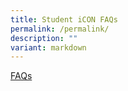 ```yaml
---
title: Student iCON FAQs
permalink: /permalink/
description: ""
variant: markdown
---
```

<a href="https://sites.google.com/southviens.com/home/faq-student-icon?authuser=0">FAQs</a>